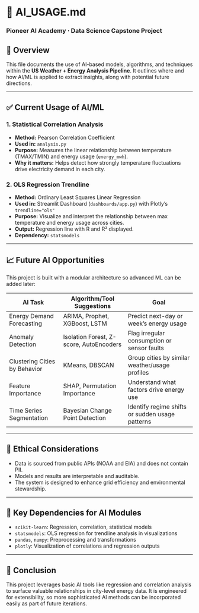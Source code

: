 # 🤖 AI_USAGE.md
### Pioneer AI Academy · Data Science Capstone Project

## 📘 Overview

This file documents the use of AI-based models, algorithms, and techniques within the **US Weather + Energy Analysis Pipeline**. It outlines where and how AI/ML is applied to extract insights, along with potential future directions.

---

## ✅ Current Usage of AI/ML

### 1. **Statistical Correlation Analysis**
- **Method:** Pearson Correlation Coefficient
- **Used in:** `analysis.py`
- **Purpose:** Measures the linear relationship between temperature (TMAX/TMIN) and energy usage (`energy_mwh`).
- **Why it matters:** Helps detect how strongly temperature fluctuations drive electricity demand in each city.

### 2. **OLS Regression Trendline**
- **Method:** Ordinary Least Squares Linear Regression
- **Used in:** Streamlit Dashboard (`dashboards/app.py`) with Plotly’s `trendline="ols"`
- **Purpose:** Visualize and interpret the relationship between max temperature and energy usage across cities.
- **Output:** Regression line with R and R² displayed.
- **Dependency:** `statsmodels`

---

## 📈 Future AI Opportunities

This project is built with a modular architecture so advanced ML can be added later:

| AI Task                     | Algorithm/Tool Suggestions         | Goal |
|----------------------------|------------------------------------|------|
| Energy Demand Forecasting  | ARIMA, Prophet, XGBoost, LSTM      | Predict next-day or week’s energy usage |
| Anomaly Detection          | Isolation Forest, Z-score, AutoEncoders | Flag irregular consumption or sensor faults |
| Clustering Cities by Behavior | KMeans, DBSCAN                   | Group cities by similar weather/usage profiles |
| Feature Importance         | SHAP, Permutation Importance       | Understand what factors drive energy use |
| Time Series Segmentation   | Bayesian Change Point Detection    | Identify regime shifts or sudden usage patterns |

---

## 🔐 Ethical Considerations

- Data is sourced from public APIs (NOAA and EIA) and does not contain PII.
- Models and results are interpretable and auditable.
- The system is designed to enhance grid efficiency and environmental stewardship.

---

## 🔧 Key Dependencies for AI Modules

- `scikit-learn`: Regression, correlation, statistical models
- `statsmodels`: OLS regression for trendline analysis in visualizations
- `pandas`, `numpy`: Preprocessing and transformations
- `plotly`: Visualization of correlations and regression outputs

---

## 🧠 Conclusion

This project leverages basic AI tools like regression and correlation analysis to surface valuable relationships in city-level energy data. It is engineered for extensibility, so more sophisticated AI methods can be incorporated easily as part of future iterations.